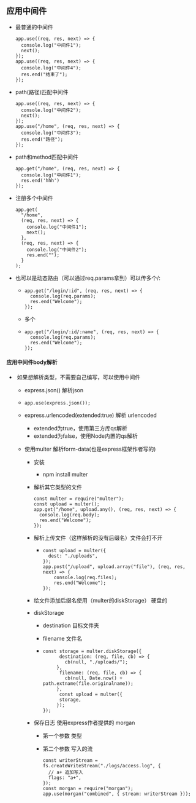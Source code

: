 ## 应用中间件

- 最普通的中间件

  ```
  app.use((req, res, next) => {
    console.log("中间件1");
    next();
  });
  app.use((req, res, next) => {
    console.log("中间件4");
    res.end("结束了");
  });
  ```

  

- path(路径)匹配中间件

  ```
  app.use((req, res, next) => {
    console.log("中间件2");
    next();
  });
  app.use("/home", (req, res, next) => {
    console.log("中间件3");
    res.end("路径");
  });
  ```

- path和method匹配中间件

  ```
  app.get("/home", (req, res, next) => {
    console.log("中间件1");
    res.end('hhh')
  });
  ```

- 注册多个中间件

  ```
  app.get(
    "/home", 
    (req, res, next) => {
      console.log("中间件1");
      next();
    },
    (req, res, next) => {
      console.log("中间件2");
      res.end("");
    }
  );
  ```

- 也可以是动态路由（可以通过req.params拿到）可以传多个/:

  - ```
    app.get("/login/:id", (req, res, next) => {
      console.log(req.params);
      res.end("Welcome");
    });
    ```

  - 多个
  
  - ```
    app.get("/login/:id/:name", (req, res, next) => {
      console.log(req.params);
      res.end("Welcome");
    });
    ```
  
    

#### 应用中间件body解析

- ​	如果想解析类型，不需要自己编写，可以使用中间件

  - express.json() 解析json

  - ```
    app.use(express.json());
    ```

  - express.urlencoded(extended:true) 解析 urlencoded

    - extended为true，使用第三方库qs解析
    - extended为false，使用Node内置的qs解析
  
  - 使用multer 解析form-data(也是express框架作者写的)
  
    - 安装
  
      - npm install multer
  
        
  
    - 解析其它类型的文件
  
      ```
      const multer = require("multer");
      const upload = multer();
      app.get("/home", upload.any(), (req, res, next) => {
        console.log(req.body);
        res.end("Welcome");
      });
      ```
  
      
  
    - 解析上传文件（这样解析的没有后缀名）文件会打不开
  
      - ```
        const upload = multer({
          dest: "./uploads",
        });
        app.post("/upload", upload.array("file"), (req, res, next) => {
          	console.log(req.files);
        	res.end("Welcome");
        });
        ```
  
        
  
    - 给文件添加后缀名使用（multer的diskStorage） 硬盘的
  
    - diskStorage
  
      - destination 目标文件夹
  
      - filename 文件名
  
      - ```
        const storage = multer.diskStorage({
              destination: (req, file, cb) => {
                cb(null, "./uploads/");
             },
              filename: (req, file, cb) => {
                cb(null, Date.now() + path.extname(file.originalname));
             },
              const upload = multer({
              storage,
             });
        });
        ```
  
        
  
    - 保存日志 使用express作者提供的 morgan
  
      - 第一个参数 类型
  
      - 第二个参数 写入的流
  
        ```
        const writerStream = fs.createWriteStream("./logs/access.log", {
          // a+ 追加写入
          flags: "a+",
        });
        const morgan = require("morgan");
        app.use(morgan("combined", { stream: writerStream }));
        
        ```
  
        
